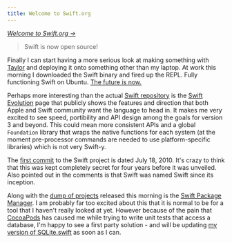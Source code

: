 ```yaml
---
title: Welcome to Swift.org
---
```


_[Welcome to Swift.org &rarr;](https://swift.org/)_

> Swift is now open source!

Finally I can start having a more serious look at making something with [Taylor](https://github.com/izqui/Taylor) and deploying it onto something other than my laptop. At work this morning I downloaded the Swift binary and fired up the REPL. Fully functioning Swift on Ubuntu. [The future is now.](/2015/11/28/life-with-swift/)

Perhaps more interesting than the actual [Swift repository](https://github.com/apple/swift) is the [Swift Evolution](https://github.com/apple/swift-evolution) page that publicly shows the features and direction that both Apple and Swift community want the language to head in. It makes me very excited to see speed, portibility and API design among the goals for version 3 and beyond. This could mean more consistent APIs and a global `Foundation` library that wraps the native functions for each system (at the moment pre-processor commands are needed to use platform-specific libraries) which is not very Swift-y.

The [first commit](https://github.com/apple/swift/commit/18844bc65229786b96b89a9fc7739c0fc897905e) to the Swift project is dated July 18, 2010. It's crazy to think that this was kept completely secret for four years before it was unveiled. Also pointed out in the comments is that Swift was named Swift since its inception.

Along with the [dump of projects](https://github.com/apple) released this morning is the [Swift Package Manager](https://github.com/apple/swift-package-manager). I am probably far too excited about this that it is normal to be for a tool that I haven't really looked at yet. However because of the pain that [CocoaPods](https://cocoapods.org) has caused me while trying to write unit tests that access a database, I'm happy to see a first party solution - and will be updating [my version of SQLite.swift](https://github.com/willhbr/SQLite.swift) as soon as I can.
